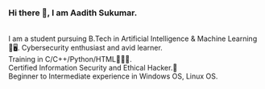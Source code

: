 ### Hi there 👋, I am Aadith Sukumar.

</br>I am a student pursuing B.Tech in Artificial Intelligence & Machine Learning 🧠🖥️. Cybersecurity enthusiast and avid learner. </br>Training in C/C++/Python/HTML👨🏽‍💻. 
</br>Certified Information Security and Ethical Hacker.🔐
</br>Beginner to Intermediate experience in Windows OS, Linux OS. 

<!--
**aadi1011/aadi1011** is a ✨ _special_ ✨ repository because its `README.md` (this file) appears on your GitHub profile.

Here are some ideas to get you started:

- 🔭 I’m currently working on ...
- 🌱 I’m currently learning ...
- 👯 I’m looking to collaborate on ...
- 🤔 I’m looking for help with ...
- 💬 Ask me about ...
- 📫 How to reach me: ...
- 😄 Pronouns: ...
- ⚡ Fun fact: ...
-->
